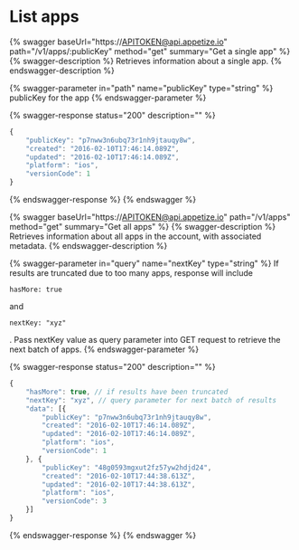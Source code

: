 # List apps

{% swagger baseUrl="https://APITOKEN@api.appetize.io" path="/v1/apps/:publicKey" method="get" summary="Get a single app" %}
{% swagger-description %}
Retrieves information about a single app.
{% endswagger-description %}

{% swagger-parameter in="path" name="publicKey" type="string" %}
publicKey for the app
{% endswagger-parameter %}

{% swagger-response status="200" description="" %}
```javascript
{
    "publicKey": "p7nww3n6ubq73r1nh9jtauqy8w",
    "created": "2016-02-10T17:46:14.089Z",
    "updated": "2016-02-10T17:46:14.089Z",
    "platform": "ios",
    "versionCode": 1
}
```
{% endswagger-response %}
{% endswagger %}

{% swagger baseUrl="https://APITOKEN@api.appetize.io" path="/v1/apps" method="get" summary="Get all apps" %}
{% swagger-description %}
Retrieves information about all apps in the account, with associated metadata.
{% endswagger-description %}

{% swagger-parameter in="query" name="nextKey" type="string" %}
If results are truncated due to too many apps, response will include 

`hasMore: true`

 and 

`nextKey: "xyz"`

. Pass nextKey value as query parameter into GET request to retrieve the next batch of apps. 
{% endswagger-parameter %}

{% swagger-response status="200" description="" %}
```javascript
{
    "hasMore": true, // if results have been truncated
    "nextKey": "xyz", // query parameter for next batch of results
    "data": [{
        "publicKey": "p7nww3n6ubq73r1nh9jtauqy8w",
        "created": "2016-02-10T17:46:14.089Z",
        "updated": "2016-02-10T17:46:14.089Z",
        "platform": "ios",
        "versionCode": 1
    }, {
        "publicKey": "48g0593mgxut2fz57yw2hdjd24",
        "created": "2016-02-10T17:44:38.613Z",
        "updated": "2016-02-10T17:44:38.613Z",
        "platform": "ios",
        "versionCode": 3
    }]
}
```
{% endswagger-response %}
{% endswagger %}

